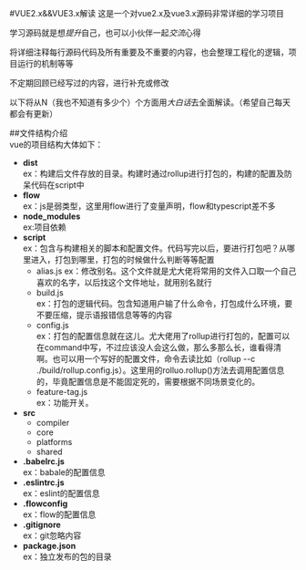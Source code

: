 #VUE2.x&&VUE3.x解读
这是一个对vue2.x及vue3.x源码非常详细的学习项目  

学习源码就是想*提升*自己，也可以小伙伴一起*交流*心得   

将详细注释每行源码代码及所有重要及不重要的内容，也会整理工程化的逻辑，项目运行的机制等等  

不定期回顾已经写过的内容，进行补充或修改  

以下将从N（我也不知道有多少个）个方面用*大白话*去全面解读。（希望自己每天都会有更新）  

##文件结构介绍  
vue的项目结构大体如下：  
* __dist__  
    ex：构建后文件存放的目录。构建时通过rollup进行打包的，构建的配置及防呆代码在script中
* __flow__  
    ex：js是弱类型，这里用flow进行了变量声明，flow和typescript差不多
* __node_modules__  
    ex:项目依赖
* __script__  
    ex：包含与构建相关的脚本和配置文件。代码写完以后，要进行打包吧？从哪里进入，打包到哪里，打包的时候做什么判断等等配置
    - alias.js
      ex：修改别名。这个文件就是尤大佬将常用的文件入口取一个自己喜欢的名字，以后找这个文件地址，就用别名就行
    - build.js  
      ex：打包的逻辑代码。包含知道用户输了什么命令，打包成什么环境，要不要压缩，提示语报错信息等等的内容
    - config.js  
      ex：打包的配置信息就在这儿。尤大佬用了rollup进行打包的，配置可以在command中写，不过应该没人会这么做，那么多那么长，谁看得清啊。也可以用一个写好的配置文件，命令去读比如（rollup --c ./build/rollup.config.js）。这里用的rolluo.rollup()方法去调用配置信息的，毕竟配置信息是不能固定死的，需要根据不同场景变化的。
    - feature-tag.js  
      ex：功能开关。
* __src__  
    - compiler
    - core  
    - platforms  
    - shared  
* __.babelrc.js__  
      ex：babale的配置信息
* __.eslintrc.js__  
      ex：eslint的配置信息
* __.flowconfig__  
      ex：flow的配置信息
* __.gitignore__  
     ex：git忽略内容
* __package.json__  
     ex：独立发布的包的目录
